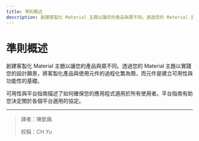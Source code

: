 ```yaml
---
title: 準則概述
description: 創建客製化 Material 主題以讓您的產品與眾不同。透過您的 Material 主題以實踐您的設計願景，將客製化產品與使用元件的過程化繁為簡，而元件是建立可用性與功能性的基礎。可用性與平台指南描述了如何確保您的應用程式適用於所有使用者。平台指南有助您決定關於各個平台適用的協定。
---
```

<!-- markdownlint-disable MD025 -->
<!-- markdownlint-disable MD033 -->

# 準則概述

創建客製化 Material 主題以讓您的產品與眾不同。透過您的 Material 主題以實踐您的設計願景，將客製化產品與使用元件的過程化繁為簡，而元件是建立可用性與功能性的基礎。

可用性與平台指南描述了如何確保您的應用程式適用於所有使用者。平台指南有助您決定關於各個平台適用的協定。

---

> 譯者：陳凱銘
>
> 校稿：CH.Yu
